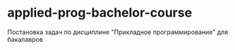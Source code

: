 # applied-prog-bachelor-course
Постановка задач по дисциплине "Прикладное программирование" для бакалавров

